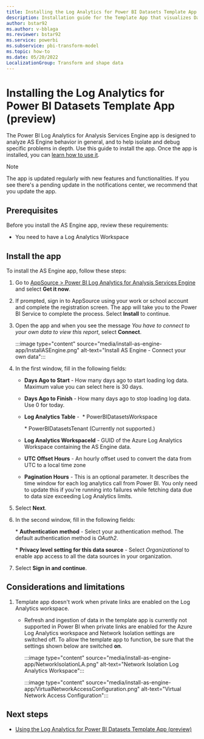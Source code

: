 ```yaml
---
title: Installing the Log Analytics for Power BI Datasets Template App (preview)
description: Installation guide for the Template App that visualizes Dataset activity from Analysis Services
author: bstar92
ms.author: v-bblaga
ms.reviewer: bstar92
ms.service: powerbi
ms.subservice: pbi-transform-model
ms.topic: how-to
ms.date: 05/20/2022
LocalizationGroup: Transform and shape data
---
```

# Installing the Log Analytics for Power BI Datasets Template App (preview)

The Power BI Log Analytics for Analysis Services Engine app is designed to analyze AS Engine behavior in general, and to help isolate and debug specific problems in depth. Use this guide to install the app. Once the app is installed, you can [learn how to use it](desktop-loganalytics-reportguide-datasets.md).

>[!NOTE]
>The app is updated regularly with new features and functionalities. If you see there's a pending update in the notifications center, we recommend that you update the app.
## Prerequisites

Before you install the AS Engine app, review these requirements:

* You need to have a Log Analytics Workspace 

## Install the app

To install the AS Engine app, follow these steps:

1. Go to [AppSource > Power BI Log Analytics for Analysis Services Engine](https://appsource.microsoft.com/product/power-bi/pbi_pcmm.powerbiloganalyticsforasengine) and select **Get it now**.

1. If prompted, sign in to AppSource using your work or school account and complete the registration screen. The app will take you to the Power BI Service to complete the process. Select **Install** to continue.

1. Open the app and when you see the message *You have to connect to your own data to view this report*, select **Connect**.

    :::image type="content" source="media/install-as-engine-app/InstallASEngine.png" alt-text="Install AS Engine - Connect your own data":::

1. In the first window, fill in the following fields:

    * **Days Ago to Start** - How many days ago to start loading log data. Maximum value you can select here is 30 days.

    * **Days Ago to Finish** - How many days ago to stop loading log data. Use 0 for today. 
    * **Log Analytics Table** - 
 ​
       ​* PowerBIDatasetsWorkspace 

       ​* PowerBIDatasetsTenant (Currently not supported.)


    * **Log Analytics WorkspaceId** - GUID of the Azure Log Analytics Workspace containing the AS Engine data.

    * **UTC Offset Hours** - An hourly offset used to convert the data from UTC to a local time zone

    * **Pagination Hours** - This is an optional parameter. It describes the time window for each log analytics call from Power BI. You only need to update this if you're running into failures while fetching data due to data size exceeding Log Analytics limits.
​

4. Select **Next**.

5. In the second window, fill in the following fields:

   ​* **Authentication method** - Select your authentication method. The default authentication method is *OAuth2*.

   ​* **Privacy level setting for this data source** - Select *Organizational* to enable app access to all the data sources in your organization.


6. Select **Sign in and continue**.

## Considerations and limitations

1. Template app doesn't work when private links are enabled on the Log Analytics workspace.
    * Refresh and ingestion of data in the template app is currently not supported in Power BI when private links are enabled for the Azure Log Analytics workspace and  Network Isolation settings are switched off. To allow the template app to function, be sure that the settings shown below are switched **on**.

        :::image type="content" source="media/install-as-engine-app/NetworkIsolationLA.png" alt-text="Network Isolation Log Analytics Workspace":::

        :::image type="content" source="media/install-as-engine-app/VirtualNetworkAccessConfiguration.png" alt-text="Virtual Network Access Configuration":::

## Next steps

* [Using the Log Analytics for Power BI Datasets Template App (preview)](desktop-loganalytics-reportguide-datasets.md)
